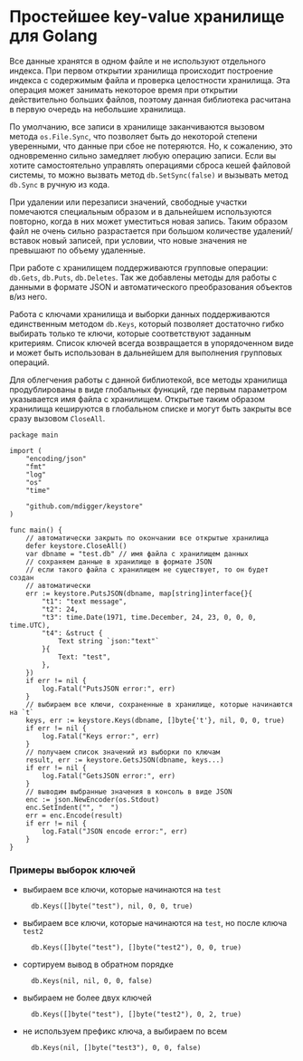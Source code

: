 # Простейшее key-value хранилище для Golang

Все данные хранятся в одном файле и не используют отдельного индекса.
При первом открытии хранилища происходит построение индекса с содержимым
файла и проверка целостности хранилища. Эта операция может занимать некоторое
время при открытии действительно больших файлов, поэтому данная библиотека
расчитана в первую очередь на небольшие хранилища.

По умолчанию, все записи в хранилище заканчиваются вызовом метода
`os.File.Sync`, что позволяет быть до некоторой степени уверенными, что
данные при сбое не потеряются. Но, к сожалению, это одновременно сильно
замедляет любую операцию записи. Если вы хотите самостоятельно управлять
операциями сброса кешей файловой системы, то можно вызвать метод
`db.SetSync(false)` и вызывать метод `db.Sync` в ручную из кода.

При удалении или перезаписи значений, свободные участки помечаются
специальным образом и в дальнейшем используются повторно, когда в них может
уместиться новая запись. Таким образом файл не очень сильно разрастается
при большом количестве удалений/вставок новый записей, при условии, что новые
значения не превышают по объему удаленные.

При работе с хранилищем поддерживаются групповые операции: `db.Gets`,
`db.Puts`, `db.Deletes`. Так же добавлены методы для работы с данными
в формате JSON и автоматического преобразования объектов в/из него.

Работа с ключами хранилища и выборки данных поддерживаются единственным
методом `db.Keys`, который позволяет достаточно гибко выбирать только те
ключи, которые соответствуют заданным критериям. Список ключей всегда
возвращается в упорядоченном виде и может быть использован в дальнейшем
для выполнения групповых операций.

Для облегчения работы с данной библиотекой, все методы хранилища
продублированы в виде глобальных функций, где первым параметром указывается
имя файла с хранилищем. Открытые таким образом хранилища кешируются в
глобальном списке и могут быть закрыты все сразу вызовом `CloseAll`.

```golang
package main

import (
	"encoding/json"
	"fmt"
	"log"
	"os"
	"time"

	"github.com/mdigger/keystore"
)

func main() {
	// автоматически закрыть по окончании все открытые хранилища
	defer keystore.CloseAll()
	var dbname = "test.db" // имя файла с хранилищем данных
	// сохраняем данные в хранилище в формате JSON
	// если такого файла с хранилищем не существует, то он будет создан
	// автоматически
	err := keystore.PutsJSON(dbname, map[string]interface{}{
		"t1": "text message",
		"t2": 24,
		"t3": time.Date(1971, time.December, 24, 23, 0, 0, 0, time.UTC),
		"t4": &struct {
			Text string `json:"text"`
		}{
			Text: "test",
		},
	})
	if err != nil {
		log.Fatal("PutsJSON error:", err)
	}
	// выбираем все ключи, сохраненные в хранилище, которые начинаются на `t`
	keys, err := keystore.Keys(dbname, []byte{'t'}, nil, 0, 0, true)
	if err != nil {
		log.Fatal("Keys error:", err)
	}
	// получаем список значений из выборки по ключам
	result, err := keystore.GetsJSON(dbname, keys...)
	if err != nil {
		log.Fatal("GetsJSON error:", err)
	}
	// выводим выбранные значения в консоль в виде JSON
	enc := json.NewEncoder(os.Stdout)
	enc.SetIndent("", "  ")
	err = enc.Encode(result)
	if err != nil {
		log.Fatal("JSON encode error:", err)
	}
}
```

### Примеры выборок ключей

- выбираем все ключи, которые начинаются на `test`

    	db.Keys([]byte("test"), nil, 0, 0, true)

- выбираем все ключи, которые начинаются на `test`, но после ключа `test2`

    	db.Keys([]byte("test"), []byte("test2"), 0, 0, true)

- сортируем вывод в обратном порядке

    	db.Keys(nil, nil, 0, 0, false)

- выбираем не более двух ключей

	    db.Keys([]byte("test"), []byte("test2"), 0, 2, true)

- не используем префикс ключа, а выбираем по всем

	    db.Keys(nil, []byte("test3"), 0, 0, false)
